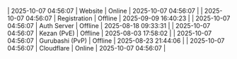 | 2025-10-07 04:56:07 | Website | Online | 2025-10-07 04:56:07 |
| 2025-10-07 04:56:07 | Registration | Offline | 2025-09-09 16:40:23 |
| 2025-10-07 04:56:07 | Auth Server | Offline | 2025-08-18 09:33:31 |
| 2025-10-07 04:56:07 | Kezan (PvE) | Offline | 2025-08-03 17:58:02 |
| 2025-10-07 04:56:07 | Gurubashi (PvP) | Offline | 2025-08-23 21:44:06 |
| 2025-10-07 04:56:07 | Cloudflare | Online | 2025-10-07 04:56:07 |
